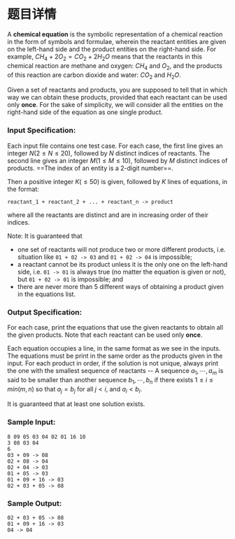 # 题目详情

A **chemical equation** is the symbolic representation of a chemical reaction in the form of symbols and formulae, wherein the reactant entities are given on the left-hand side and the product entities on the right-hand side. For example, $CH_4 + 2 O_2 = CO_2 + 2 H_2 O$ means that the reactants in this chemical reaction are methane and oxygen: $CH_4$ and $O_2$, and the products of this reaction are carbon dioxide and water: $CO_2$ and $H_2 O$.

Given a set of reactants and products, you are supposed to tell that in which way we can obtain these products, provided that each reactant can be used only **once**. For the sake of simplicity, we will consider all the entities on the right-hand side of the equation as one single product.

### Input Specification:

Each input file contains one test case. For each case, the first line gives an integer $N (2 \le N \le 20)$, followed by $N$ distinct indices of reactants. The second line gives an integer $M (1 \le M \le 10)$, followed by $M$ distinct indices of products. ==The index of an entity is a 2-digit number==.

Then a positive integer $K (\le 50)$ is given, followed by $K$ lines of equations, in the format:

```
reactant_1 + reactant_2 + ... + reactant_n -> product
```

where all the reactants are distinct and are in increasing order of their indices.

Note: It is guaranteed that

-   one set of reactants will not produce two or more different products, i.e. situation like `01 + 02 -> 03` and `01 + 02 -> 04` is impossible;
-   a reactant cannot be its product unless it is the only one on the left-hand side, i.e. `01 -> 01` is always true (no matter the equation is given or not), but `01 + 02 -> 01` is impossible; and
-   there are never more than 5 different ways of obtaining a product given in the equations list.

### Output Specification:

For each case, print the equations that use the given reactants to obtain all the given products. Note that each reactant can be used only **once**.

Each equation occupies a line, in the same format as we see in the inputs. The equations must be print in the same order as the products given in the input. For each product in order, if the solution is not unique, always print the one with the smallest sequence of reactants -- A sequence ${ a_1, \cdots , a_m }$ is said to be smaller than another sequence ${ b_1, \cdots , b_n }$ if there exists $1\le i\le min(m,n)$ so that $a_j=b_j$ for all $j<i$, and $a_i<b_i$.

It is guaranteed that at least one solution exists.

### Sample Input:

```
8 09 05 03 04 02 01 16 10
3 08 03 04
6
03 + 09 -> 08
02 + 08 -> 04
02 + 04 -> 03
01 + 05 -> 03
01 + 09 + 16 -> 03
02 + 03 + 05 -> 08
```

### Sample Output:

```
02 + 03 + 05 -> 08
01 + 09 + 16 -> 03
04 -> 04
```